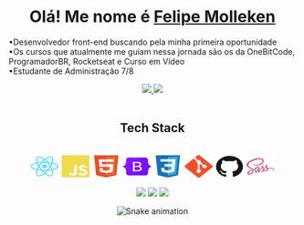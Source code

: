 <div>
  
  <h1 align="center">
    Olá! Me nome é
    <a href="https://www.linkedin.com/in/felipegois/">Felipe Molleken</a>
  </h1>
  
  <p>
    •Desenvolvedor front-end buscando pela minha primeira oportunidade <br>
    •Os cursos que atualmente me guiam nessa jornada são os da OneBitCode, ProgramadorBR, Rocketseat e Curso em Vídeo<br>
    •Estudante de Administração 7/8
  </p>
 
</div>

<div align="center">
  <a href="https://github.com/FelipeMolleken">
    <img height="150em" src="https://github-readme-stats.vercel.app/api?username=FelipeMolleken&count_private=true&include_all_commits=true&show_icons=true&theme=algolia&hide_border=false&show_owner=true"/>
    <img height="150em" src="https://github-readme-stats.vercel.app/api/top-langs/?username=FelipeMolleken&theme=algolia&hide_border=false&&layout=compact"/>
  </a>
</div><br>
<h2 align="center">Tech Stack</h2>

<div align="center" valign="top"><br>
  <img align="center" alt="react" height="40" width="50" src="https://raw.githubusercontent.com/devicons/devicon/master/icons/react/react-original.svg">
  <img align="center" alt="Js" height="40" width="50" src="https://raw.githubusercontent.com/devicons/devicon/master/icons/javascript/javascript-plain.svg">
  <img align="center" alt="HTML" height="40" width="50" src="https://raw.githubusercontent.com/devicons/devicon/master/icons/html5/html5-original.svg">
  <img align="center" alt="bootstrap" height="40" width="50" src="https://raw.githubusercontent.com/devicons/devicon/master/icons/bootstrap/bootstrap-original.svg">
  <img align="center" alt="CSS" height="40" width="50" src="https://raw.githubusercontent.com/devicons/devicon/master/icons/css3/css3-original.svg">
  <img align="center" alt="git" height="40" width="50" src="https://raw.githubusercontent.com/devicons/devicon/master/icons/git/git-original.svg">
  <img align="center" alt="github" height="40" width="50" src="https://raw.githubusercontent.com/devicons/devicon/master/icons/github/github-original.svg">
  <img align="center" alt="sass" height="40" width="50" src="https://raw.githubusercontent.com/devicons/devicon/master/icons/sass/sass-original.svg">
 
</div><br>

<div align="center">
  <a href="https://www.instagram.com/euefipe/" target="_blank"><img src="https://img.shields.io/badge/-Instagram-%23E4405F?style=for-the-badge&logo=instagram&logoColor=white" target="_blank"></a>
  <a href="https://www.linkedin.com/in/felipegois/" target="_blank"><img src="https://img.shields.io/badge/-LinkedIn-%230077B5?style=for-the-badge&logo=linkedin&logoColor=white" target="_blank"></a> 
  <a href="mailto:felipegois_m@hotmail.com"><img src="https://img.shields.io/badge/-Gmail-%23333?style=for-the-badge&logo=gmail&logoColor=white" target="_blank"></a>
</div>

<div align="center">

  ![Snake animation](https://github.com/danielbped/danielbped/blob/output/github-contribution-grid-snake.svg)
  
</div>
